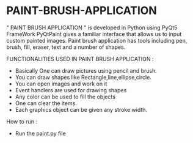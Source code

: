 # PAINT-BRUSH-APPLICATION

" PAINT BRUSH APPLICATION " is developed in Python  using PyQt5 FrameWork
PyQtPaint gives  a familiar interface that allows us to input custom painted images.
Paint brush application has tools including pen, brush, fill, eraser, text and a number of shapes. 

FUNCTIONALITIES USED IN PAINT BRUSH APPLICATION :


* Basically One can draw pictures using pencil and brush.
* You can draw shapes like Rectangle,line,ellipse,circle.
* You can open images and work on it
* Event handlers are used for drawing shapes 
* Any color can be used to fill the objects
* One can clear the items.
* Each graphics object can be given any stroke width.

How to run :
* Run the paint.py file 


